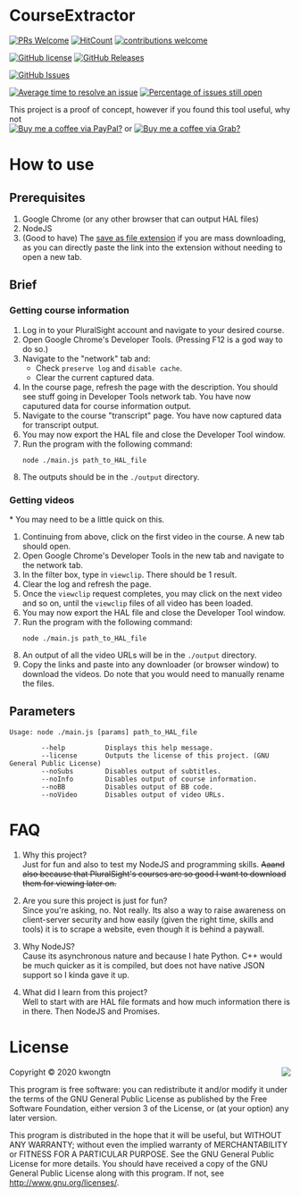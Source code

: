 # CourseExtractor
[![PRs Welcome](https://img.shields.io/badge/PRs-welcome-brightgreen.svg?style=flat-square)](http://makeapullrequest.com)
[![HitCount](http://hits.dwyl.com/kwongtn/CourseExtractor.svg)](http://hits.dwyl.com/kwongtn/CourseExtractor)
[![contributions welcome](https://img.shields.io/badge/contributions-welcome-brightgreen.svg?style=flat)](https://github.com/kwongtn/CourseExtractor/issues)

[![GitHub license](https://img.shields.io/badge/license-GPLv3-blue.svg)](https://raw.githubusercontent.com/kwongtn/CourseExtractor/LICENSE.MIT)
[![GitHub Releases](https://img.shields.io/github/release/kwongtn/CourseExtractor.svg)](https://github.com/kwongtn/CourseExtractor/releases)

[![GitHub Issues](https://img.shields.io/github/issues/kwongtn/CourseExtractor.svg)](http://github.com/kwongtn/CourseExtractor/issues)

[![Average time to resolve an issue](http://isitmaintained.com/badge/resolution/kwongtn/CourseExtractor.svg)](http://isitmaintained.com/project/kwongtn/CourseExtractor "Average time to resolve an issue")
[![Percentage of issues still open](http://isitmaintained.com/badge/open/kwongtn/CourseExtractor.svg)](http://isitmaintained.com/project/kwongtn/CourseExtractor "Percentage of issues still open")

This project is a proof of concept, however if you found this tool useful, why not  
[![Buy me a coffee via PayPal?](https://img.shields.io/badge/-Buy%20me%20a%20coffee%20via%20PayPal%3F-blue)](https://www.paypal.me/kwongtn)
or [![Buy me a coffee via Grab?](https://img.shields.io/badge/-Buy%20me%20a%20coffee%20via%20Grab%3F-brightgreen)](https://grab.onelink.me/2695613898?af_dp=grab%3A%2F%2Fopen%3FscreenType%3DTRANSFER%26method%3DQRCode%26pairingInfo%3DGPTransfere7564680797b4e32b1f2bb9ac17aa4cb)

# How to use
## Prerequisites
1. Google Chrome (or any other browser that can output HAL files)
1. NodeJS
1. (Good to have) The [save as file extension](https://chrome.google.com/webstore/detail/save-as-file/iajmdojjjiapknggfnckblngginmjnbe) if you are mass downloading, as you can directly paste the link into the extension without needing to open a new tab.

## Brief
### Getting course information
1. Log in to your PluralSight account and navigate to your desired course.
1. Open Google Chrome's Developer Tools. (Pressing F12 is a god way to do so.)
1. Navigate to the "network" tab and:
    - Check `preserve log` and `disable cache`.
    - Clear the current captured data.
1. In the course page, refresh the page with the description. You should see stuff going in Developer Tools network tab. You have now caputured data for course information output.
1. Navigate to the course "transcript" page. You have now captured data for transcript output.
1. You may now export the HAL file and close the Developer Tool window.
1. Run the program with the following command: 
    ```
    node ./main.js path_to_HAL_file
    ```
1. The outputs should be in the `./output` directory.

### Getting videos
\* You may need to be a little quick on this.
1. Continuing from above, click on the first video in the course. A new tab should open.
1. Open Google Chrome's Developer Tools in the new tab and navigate to the network tab. 
1. In the filter box, type in `viewclip`. There should be 1 result.
1. Clear the log and refresh the page.
1. Once the `viewclip` request completes, you may click on the next video and so on, until the `viewclip` files of all video has been loaded.
1. You may now export the HAL file and close the Developer Tool window.
1. Run the program with the following command:
    ```
    node ./main.js path_to_HAL_file
    ```
1. An output of all the video URLs will be in the `./output` directory.
1. Copy the links and paste into any downloader (or browser window) to download the videos. Do note that you would need to manually rename the files.


## Parameters
```
Usage: node ./main.js [params] path_to_HAL_file

        --help          Displays this help message.
        --license       Outputs the license of this project. (GNU General Public License)
        --noSubs        Disables output of subtitles.
        --noInfo        Disables output of course information.
        --noBB          Disables output of BB code.
        --noVideo       Disables output of video URLs.
```

# FAQ
1. Why this project?\
    Just for fun and also to test my NodeJS and programming skills. <strike>Aaand also because that PluralSight's courses are so good I want to download them for viewing later on.</strike>

1. Are you sure this project is just for fun?\
    Since you're asking, no. Not really. Its also a way to raise awareness on client-server security and how easily (given the right time, skills and tools) it is to scrape a website, even though it is behind a paywall.

1. Why NodeJS?\
    Cause its asynchronous nature and because I hate Python. C++ would be much quicker as it is compiled, but does not have native JSON support so I kinda gave it up.

1. What did I learn from this project?\
    Well to start with are HAL file formats and how much information there is in there. Then NodeJS and Promises.



# License
<img align="right" src="http://opensource.org/trademarks/opensource/OSI-Approved-License-100x137.png">

Copyright &copy; 2020 kwongtn

This program is free software: you can redistribute it and/or modify it under the terms of the GNU General Public License as published by the Free Software Foundation, either version 3 of the License, or (at your option) any later version.

This program is distributed in the hope that it will be useful, but WITHOUT ANY WARRANTY; without even the implied warranty of MERCHANTABILITY or FITNESS FOR A PARTICULAR PURPOSE.  See the GNU General Public License for more details.
You should have received a copy of the GNU General Public License along with this program.  If not, see <http://www.gnu.org/licenses/>.